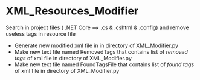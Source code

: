 # XML_Resources_Modifier
Search in project files ( .NET Core  ==> .cs &amp; .cshtml &amp; .config) and remove useless tags in resource file

- Generate new modified xml file in in directory of XML_Modifier.py
- Make new text file named RemovedTags that contains list of _removed tags_ of xml file in directory of XML_Modifier.py
- Make new text file named FoundTagsFile that contains list of _found tags_ of xml file in directory of XML_Modifier.py
